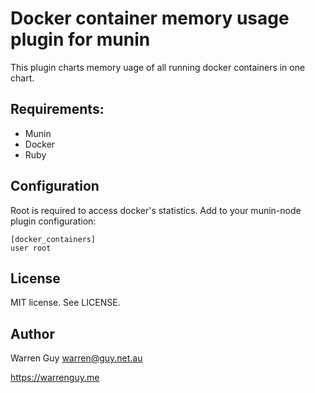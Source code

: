 # Docker container memory usage plugin for munin

This plugin charts memory uage of all running docker containers in one
chart.

## Requirements:

* Munin
* Docker
* Ruby

## Configuration

Root is required to access docker's statistics. Add to your munin-node
plugin configuration:

```
[docker_containers]
user root
```

## License

MIT license. See LICENSE.

## Author

Warren Guy <warren@guy.net.au>

https://warrenguy.me
